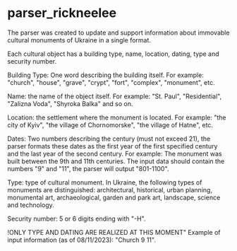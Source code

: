 # parser_rickneelee
The parser was created to update and support information about immovable cultural monuments of Ukraine in a single format.

Each cultural object has a building type, name, location, dating, type and security number.

Building Type: One word describing the building itself.
For example: "church", "house", "grave", "crypt", "fort", "complex", "monument", etc.

Name: the name of the object itself.
For example: "St. Paul", "Residential", "Zalizna Voda", "Shyroka Balka" and so on.

Location: the settlement where the monument is located.
For example: "the city of Kyiv", "the village of Chornomorske", "the village of Hatne", etc.

Dates: Two numbers describing the century (must not exceed 21), the parser formats these dates as the first year of the first specified century and the last year of the second century.
For example: The monument was built between the 9th and 11th centuries. The input data should contain the numbers "9" and "11", the parser will output "801-1100".

Type: type of cultural monument.
In Ukraine, the following types of monuments are distinguished: architectural, historical, urban planning, monumental art, archaeological, garden and park art, landscape, science and technology.

Security number: 5 or 6 digits ending with "-H".

!ONLY TYPE AND DATING ARE REALIZED AT THIS MOMENT"
Example of input information (as of 08/11/2023): "Church 9 11".
